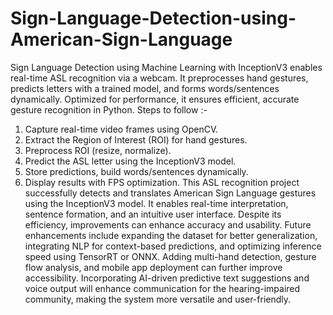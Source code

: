 # Sign-Language-Detection-using-American-Sign-Language
Sign Language Detection using Machine Learning with InceptionV3 enables real-time ASL recognition via a webcam. It preprocesses hand gestures, predicts letters with a trained model, and forms words/sentences dynamically. Optimized for performance, it ensures efficient, accurate gesture recognition in Python. Steps to follow :-

1. Capture real-time video frames using OpenCV.
2. Extract the Region of Interest (ROI) for hand gestures.
3. Preprocess ROI (resize, normalize).
4. Predict the ASL letter using the InceptionV3 model.
5. Store predictions, build words/sentences dynamically.
6. Display results with FPS optimization. This ASL recognition project successfully detects and translates American Sign Language gestures using the InceptionV3 model. It enables real-time interpretation, sentence formation, and an intuitive user interface. Despite its efficiency, improvements can enhance accuracy and usability. Future enhancements include expanding the dataset for better generalization, integrating NLP for context-based predictions, and optimizing inference speed using TensorRT or ONNX. Adding multi-hand detection, gesture flow analysis, and mobile app deployment can further improve accessibility. Incorporating AI-driven predictive text suggestions and voice output will enhance communication for the hearing-impaired community, making the system more versatile and user-friendly.
